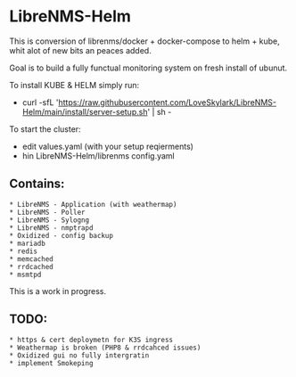 # LibreNMS-Helm

This is conversion of librenms/docker + docker-compose to helm + kube, whit alot of new bits an peaces added.



Goal is to build a fully functual monitoring system on fresh install of ubunut.

To install KUBE & HELM simply run:
* curl -sfL 'https://raw.githubusercontent.com/LoveSkylark/LibreNMS-Helm/main/install/server-setup.sh' | sh -


To start the cluster:
* edit values.yaml (with your setup reqierments)
* hin <clustername> LibreNMS-Helm/librenms config.yaml

    

## Contains:
    * LibreNMS - Application (with weathermap)
    * LibreNMS - Poller
    * LibreNMS - Sylogng
    * LibreNMS - nmptrapd
    * Oxidized - config backup
    * mariadb
    * redis
    * memcached
    * rrdcached
    * msmtpd
  
  
  This is a work in progress.

## TODO:
    * https & cert deploymetn for K3S ingress
    * Weathermap is broken (PHP8 & rrdcahced issues)
    * Oxidized gui no fully intergratin
    * implement Smokeping
    
    
    
    
 
